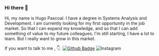 ### Hi there 👋
Hi, my name is Hugo Pascoal. I have a degree in Systems Analysis and Development. I am currently looking for my first opportunity in the job market. So that I can expand my knowledge, and so that I can add something of value to my future colleagues. I'm still starting, I have a lot to learn. But I really want to grow in this market.

If you want to talk to me , 👇.
[![Github Badge](https://img.shields.io/badge/-Github-000?style=flat-square&logo=Github&logoColor=white&link=https://github.com/hugopascoal2570)](https://github.com/hugopascoal2570)
<img alt="Instagram" src="https://img.shields.io/badge/<handle>-%23E4405F.svg?style=for-the-badge&logo=Instagram&logoColor=white"/>
